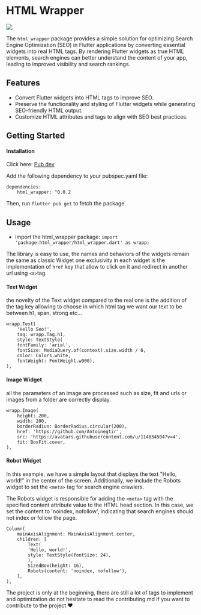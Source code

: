 # HTML Wrapper
<a href="http://flutter-seo.web.app"><img src="https://flutter-seo.web.app/assets/assets/wrapp.png"></img></a>

The `html_wrapper` package provides a simple solution for optimizing Search Engine Optimization (SEO) in Flutter applications by converting essential widgets into real HTML tags. By rendering Flutter widgets as true HTML elements, search engines can better understand the content of your app, leading to improved visibility and search rankings.

## Features

- Convert Flutter widgets into HTML tags to improve SEO.
- Preserve the functionality and styling of Flutter widgets while generating SEO-friendly HTML output.
- Customize HTML attributes and tags to align with SEO best practices.

## Getting Started

#### Installation

Click here: <a href="https://pub.dev/packages/html_wrapper">Pub dev</a>

Add the following dependency to your pubspec.yaml file:

```
dependencies:
    html_wrapper: ^0.0.2
```

Then, run `flutter pub get` to fetch the package.

## Usage

- import the html_wrapper package: ```import 'package:html_wrapper/html_wrapper.dart' as wrapp;```

The library is easy to use, the names and behaviors of the widgets remain the same as classic Widget one exclusivity in each widget is the implementation of `href` key that allow to click on it and redirect in another url using `<a>`tag.

#### Text Widget

the novelty of the Text widget compared to the real one is the addition of the tag key allowing to choose in which html tag we want our text to be between h1, span, strong etc...

```
wrapp.Text(
    'Hello Seo!',
    tag: wrapp.Tag.h1,
    style: TextStyle(
    fontFamily: 'arial',
    fontSize: MediaQuery.of(context).size.width / 6,
    color: Colors.white,
    fontWeight: FontWeight.w900),
),
```

#### Image Widget

all the parameters of an image are processed such as size, fit and urls or images from a folder are correctly display.

```
wrapp.Image(
    height: 200,
    width: 200,
    borderRadius: BorderRadius.circular(200),
    href: 'https://github.com/Antoinegtir',
    src: 'https://avatars.githubusercontent.com/u/114834504?v=4',
    fit: BoxFit.cover,
),
```

#### Robot Widget

In this example, we have a simple layout that displays the text "Hello, world!" in the center of the screen. Additionally, we include the Robots widget to set the `<meta>` tag for search engine crawlers.

The Robots widget is responsible for adding the `<meta>` tag with the specified content attribute value to the HTML head section. In this case, we set the content to 'noindex, nofollow', indicating that search engines should not index or follow the page.

```
Column(
    mainAxisAlignment: MainAxisAlignment.center,
    children: [
        Text(
        'Hello, world!',
        style: TextStyle(fontSize: 24),
        ),
        SizedBox(height: 16),
        Robots(content: 'noindex, nofollow'),
    ],
),
```

The project is only at the beginning, there are still a lot of tags to implement and optimization do not hesitate to read the contributing.md if you want to contribute to the project ❤️